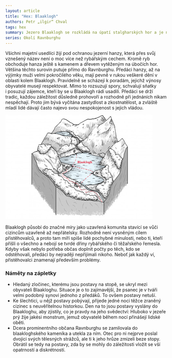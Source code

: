 ```yaml
---
layout: article
title: "Hex: Blaaklogh"
authors: Petr „ilgir“ Chval
tags: hex
summary: Jezero Blaaklogh se rozkládá na úpatí stalgharských hor a je největší vodní plochou široko daleko. Přesto jeho břehy nekypí životem tak, jak by bylo možné očekávat. Pouhá tři městečka a pár desítek rybářských vesniček tvoří domov pro sotva tři tisíce stálých obyvatel. Voda v Blaaklogh je velmi studená vinou stínu hory a není tak bohatá na ryby, jak by se dalo čekat. Chladný vzduch z hor, časté mlhy a vytí vlků scházejících do údolí, to vše jen dodává oblasti na ponurosti.
series: Okolí Ravnburghu
---
```


Všichni majetní usedlíci žijí pod ochranou jezerní hanzy, která přes svůj vznešený název není o moc více než rybářským cechem. Kromě ryb obchoduje hanza ještě s kamenem a dřevem vytěženým na úbočích hor. Většina těchto surovin putuje přímo do Ravnburghu. Předáci hanzy, až na výjimky muži velmi pokročilého věku, mají pevně v rukou veškeré dění v oblasti kolem Blaaklogh. Pravidelně se scházejí k poradám, jejichž výnosy obyvatelé musejí respektovat. Mimo to rozsuzují spory, schvalují sňatky i posuzují zájemce, kteří by se u Blaaklogh rádi usadili. Předáci se drží tradic, každou záležitost důsledně prohovoří a rozhodně při jednáních nikam nespěchají. Proto jim bývá vyčítána zastydlost a zkostnatělost, a zvláště mladí lidé dávají často najevo svou nespokojenost s jejich vládou.

![](ilgir-opt.jpg)

Blaaklogh působí do značné míry jako uzavřená komunita stavící se vůči cizincům uzavřeně až nepřátelsky. Rozhodně není vysněným cílem přistěhovalců, a proto tam míří spíše lidé pochybné minulosti, nebo ti, kteří přišli o všechno a nebojí se tvrdé dřiny rybářského či těžařského řemesla. Kdyby však nebylo potřeba občas doplnit počty po těch, kdo se odstěhovali, předáci by nejraději nepřijímali nikoho. Neboť jak každý ví, přistěhovalci znamenají především problémy.

### Náměty na zápletky

- Hledaný zločinec, kterému jsou postavy na stopě, se ukryl mezi obyvateli Blaakloghu. Situace je o to zajímavější, že psanec je v tváři velmi podobný synovi jednoho z předáků. To ovšem postavy netuší.
- Ke šlechtici, u nějž postavy pobývají, přijede jedné noci těžce zraněný cizinec s neuvěřitelnou historkou. Den na to jsou postavy vyslány do Blaakloghu, aby zjistily, co je pravdy na jeho svědectví: Hluboko v jezeře prý žije jakési monstrum, jemuž obyvatelé během nocí přinášejí lidské oběti.
- Dcera prominentního občana Ravnburghu se zamilovala do blaakloghského kameníka a utekla za ním. Otec pro ni nejprve poslal dvojici svých tělesných strážců, ale ti k jeho hrůze zmizeli beze stopy. Obrátil se tedy na postavy, zda by se mohly do záležitosti vložit se vší opatrností a diskrétností.
